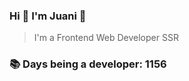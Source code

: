### Hi 👋 I&#39;m Juani 🦁

> I&#39;m a Frontend Web Developer SSR

### 📚 Days being a developer: 1156
